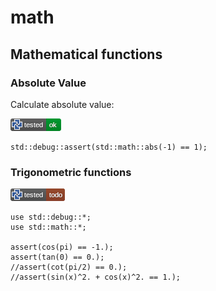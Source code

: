 # math

## Mathematical functions

### Absolute Value

Calculate absolute value:

[![test](.test/math_abs.png)](.test/math_abs.log)

```µcad,math_abs
std::debug::assert(std::math::abs(-1) == 1);
```

### Trigonometric functions

[![test](.test/math_trigonometric.png)](.test/math_trigonometric.log)

```µcad,math_trigonometric#todo
use std::debug::*;
use std::math::*;

assert(cos(pi) == -1.);
assert(tan(0) == 0.);
//assert(cot(pi/2) == 0.);
//assert(sin(x)^2. + cos(x)^2. == 1.);
```
